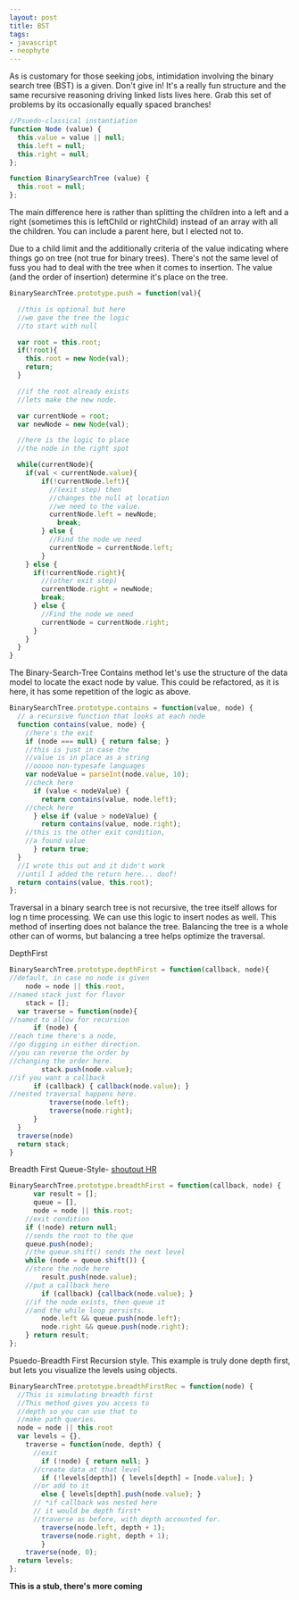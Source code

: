 ```yaml
---
layout: post
title: BST
tags:
- javascript
- neophyte
---
```


As is customary for those seeking jobs, intimidation involving the binary search tree (BST) is a given. Don't give in! It's a really fun structure and the same recursive reasoning driving linked lists lives here. Grab this set of problems by its occasionally equally spaced branches!

```javascript
//Psuedo-classical instantiation
function Node (value) {
  this.value = value || null;
  this.left = null;
  this.right = null;
};

function BinarySearchTree (value) {
  this.root = null;
};
```

The main difference here is rather than splitting the children into a left and a right (sometimes this is leftChild or rightChild) instead of an array with all the children. You can include a parent here, but I elected not to.

Due to a child limit and the additionally criteria of the value indicating where things go on tree (not true for binary trees). There's not the same level of fuss you had to deal with the tree when it comes to insertion. The value (and the order of insertion) determine it's place on the tree.

```javascript
BinarySearchTree.prototype.push = function(val){

  //this is optional but here
  //we gave the tree the logic
  //to start with null

  var root = this.root;
  if(!root){
    this.root = new Node(val);
    return;
  }

  //if the root already exists
  //lets make the new node.

  var currentNode = root;
  var newNode = new Node(val);

  //here is the logic to place
  //the node in the right spot

  while(currentNode){
    if(val < currentNode.value){
        if(!currentNode.left){
          //(exit step) then
          //changes the null at location
          //we need to the value.
          currentNode.left = newNode;
            break;
        } else {
          //Find the node we need
          currentNode = currentNode.left;
        }
    } else {
      if(!currentNode.right){
        //(other exit step)
        currentNode.right = newNode;
        break;
      } else {
        //Find the node we need
        currentNode = currentNode.right;
      }
    }
  }
}
```

The Binary-Search-Tree Contains method let's use the structure of the data model to locate the exact node by value. This could be refactored, as it is here, it has some repetition of the logic as above.

```javascript
BinarySearchTree.prototype.contains = function(value, node) {
  // a recursive function that looks at each node
  function contains(value, node) {
    //here's the exit
    if (node === null) { return false; }
    //this is just in case the
    //value is in place as a string
    //ooooo non-typesafe languages
    var nodeValue = parseInt(node.value, 10);
    //check here
      if (value < nodeValue) {
        return contains(value, node.left);
    //check here
      } else if (value > nodeValue) {
        return contains(value, node.right);
    //this is the other exit condition,
    //a found value
      } return true;
  }
  //I wrote this out and it didn't work
  //until I added the return here... doof!
  return contains(value, this.root);
};
```

Traversal in a binary search tree is not recursive, the tree itself allows for log n time processing. We can use this logic to insert nodes as well. This method of inserting does not balance the tree. Balancing the tree is a whole other can of worms, but balancing a tree helps optimize the traversal.

  DepthFirst

  ```javascript
  BinarySearchTree.prototype.depthFirst = function(callback, node){
  //default, in case no node is given
  	  node = node || this.root,
  //named stack just for flavor
  	  stack = [];
  	var traverse = function(node){
  //named to allow for recursion
  		if (node) {
  //each time there's a node,
  //go digging in either direction.
  //you can reverse the order by
  //changing the order here.
  		  stack.push(node.value);
  //if you want a callback
        if (callback) { callback(node.value); }
  //nested traversal happens here.      
  			traverse(node.left);
  			traverse(node.right);
  		}
  	}
  	traverse(node)
  	return stack;
  }
  ```

Breadth First Queue-Style- <a target="blank"
    href="http://stackoverflow.com/questions/21194678/recursive-breadth-first-traversal-of-binary-tree">shoutout HR</a>

```javascript
BinarySearchTree.prototype.breadthFirst = function(callback, node) {
      var result = [];
      queue = [],
      node = node || this.root;
    //exit condition
    if (!node) return null;
    //sends the root to the que
    queue.push(node);
    //the queue.shift() sends the next level
    while (node = queue.shift()) {
	//store the node here
	    result.push(node.value);
	//put a callback here
	    if (callback) {callback(node.value); }
	//if the node exists, then queue it
	//and the while loop persists.
	    node.left && queue.push(node.left);
	    node.right && queue.push(node.right);
    } return result;
};
```

Psuedo-Breadth First Recursion style. This example is truly done depth first, but lets you visualize the levels using objects.

```javascript
BinarySearchTree.prototype.breadthFirstRec = function(node) {
  //This is simulating breadth first
  //This method gives you access to
  //depth so you can use that to
  //make path queries.
  node = node || this.root
  var levels = {},
    traverse = function(node, depth) {
      //exit
	    if (!node) { return null; }
      //create data at that level
	    if (!levels[depth]) { levels[depth] = [node.value]; }
      //or add to it
	    else { levels[depth].push(node.value); }
      // *if callback was nested here
      // it would be depth first*
      //traverse as before, with depth accounted for.
	    traverse(node.left, depth + 1);
	    traverse(node.right, depth + 1);
		}
	traverse(node, 0);
  return levels;
};
```

<!-- Least Common Ancestor

```javascript

BinarySearchTree.prototype.getLCA = function(node, a, b){
	if (node === null) { return null; }
	if (node === a || node === b) { return node; }
	left = BinarySearchTree.prototype.getLCA(node.left, a, b);
	right = BinarySearchTree.prototype.getLCA(node.right, a, b);
	if (left !== null && right !== null) { return node; }
	if (left === null) { return right; }
	else { return left; }
}

``` -->

**This is a stub, there's more coming**
